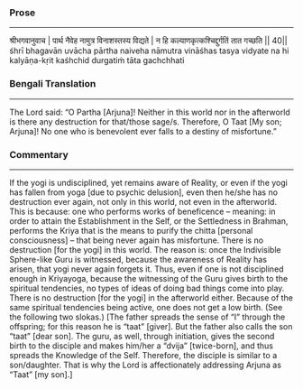 ### Prose 
 --- 
श्रीभगवानुवाच |
पार्थ नैवेह नामुत्र विनाशस्तस्य विद्यते |
न हि कल्याणकृत्कश्चिद्दुर्गतिं तात गच्छति || 40||
śhrī bhagavān uvācha
pārtha naiveha nāmutra vināśhas tasya vidyate
na hi kalyāṇa-kṛit kaśhchid durgatiṁ tāta gachchhati

### Bengali Translation 
 --- 
The Lord said: “O Partha [Arjuna]! Neither in this world nor in the afterworld is there any destruction for that/those sage/s. Therefore, O Taat [My son; Arjuna]! No one who is benevolent ever falls to a destiny of misfortune.”

### Commentary 
 --- 
If the yogi is undisciplined, yet remains aware of  Reality, or even if the yogi has fallen from yoga [due to psychic delusion], even then he/she has no destruction ever again, not only in this world, not even in the afterworld. This is because: one who performs works of beneficence – meaning: in order to attain the Establishment in the Self, or the Settledness in Brahman, performs the Kriya that is the means to purify the chitta [personal consciousness] – that being never again has misfortune. There is no destruction [for the yogi] in this world. The reason is: once the Indivisible Sphere-like Guru is witnessed, because the awareness of Reality has arisen, that yogi never again forgets it. Thus, even if one is not disciplined enough in Kriyayoga, because the witnessing of the Guru gives birth to the spiritual tendencies, no types of ideas of doing bad things come into play. There is no destruction [for the yogi] in the afterworld either. Because of the same spiritual tendencies being active, one does not get a low birth. (See the following two slokas.) [The father spreads the sense of “I” through the offspring; for this reason he is “taat” [giver]. But the father also calls the son “taat” [dear son]. The guru, as well, through initiation, gives the second birth to the disciple and makes him/her a “dvija” [twice-born], and thus spreads the Knowledge of the Self. Therefore, the disciple is similar to a son/daughter. That is why the Lord is affectionately addressing Arjuna as “Taat” [my son].]